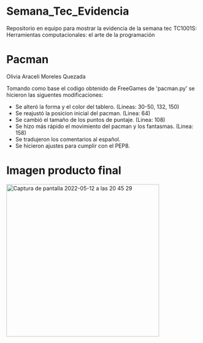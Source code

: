 # Semana_Tec_Evidencia
Repositorio en equipo para mostrar la evidencia de la semana tec TC1001S: Herramientas computacionales: el arte de la programación

# Pacman 
Olivia Araceli Moreles Quezada

Tomando como base el codigo obtenido de FreeGames de 'pacman.py' se hicieron las siguentes modificaciones:

- Se alteró la forma y el color del tablero. (Lineas: 30-50, 132, 150)
- Se reajustó la posicion inicial del pacman. (Linea: 64)
- Se cambió el tamaño de los puntos de puntaje. (Linea: 108)
- Se hizo más rápido el movimiento del pacman y los fantasmas. (Linea: 158)
- Se tradujeron los comentarios al español.
- Se hicieron ajustes para cumplir con el PEP8.

# Imagen producto final
<img width="398" alt="Captura de pantalla 2022-05-12 a las 20 45 29" src="https://user-images.githubusercontent.com/70983072/168195861-02864542-9a07-4e47-90ba-bdc82830a39f.png">
